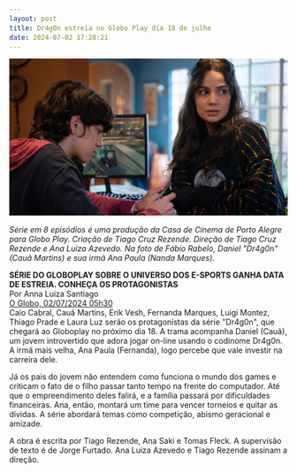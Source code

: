 ```yaml
---
layout: post
title: Dr4g0n estreia no Globo Play dia 18 de julho
date: 2024-07-02 17:28:21
---
```

![](/uploads/dragon02.jpg)

*S﻿érie em 8 episódios é uma produção da Casa de Cinema de Porto Alegre para Globo Play. Criação de Tiago Cruz Rezende. Direção de Tiago Cruz Rezende e Ana Luiza Azevedo. Na foto de Fábio Rabelo, Daniel "Dr4g0n" (Cauã Martins) e sua irmã Ana Paula (Nanda Marques).*



**SÉRIE DO GLOBOPLAY SOBRE O UNIVERSO DOS E-SPORTS GANHA DATA DE ESTREIA. CONHEÇA OS PROTAGONISTAS**\
Por Anna Luiza Santiago\
[O Globo, 02/07/2024 05h30](https://oglobo.globo.com/play/series/noticia/2024/07/02/serie-do-globoplay-sobre-o-universo-dos-e-sports-ganha-data-de-estreia-conheca-os-protagonistas.ghtml)
\
Caio Cabral, Cauã Martins, Erik Vesh, Fernanda Marques, Luigi Montez, Thiago Prade e Laura Luz serão os protagonistas da série "Dr4g0n", que chegará ao Globoplay no próximo dia 18. A trama acompanha Daniel (Cauã), um jovem introvertido que adora jogar on-line usando o codinome Dr4g0n. A irmã mais velha, Ana Paula (Fernanda), logo percebe que vale investir na carreira dele.

Já os pais do jovem não entendem como funciona o mundo dos games e criticam o fato de o filho passar tanto tempo na frente do computador. Até que o empreendimento deles falirá, e a família passará por dificuldades financeiras. Ana, então, montará um time para vencer torneios e quitar as dívidas. A série abordará temas como competição, abismo geracional e amizade.

A obra é escrita por Tiago Rezende, Ana Saki e Tomas Fleck. A supervisão de texto é de Jorge Furtado. Ana Luiza Azevedo e Tiago Rezende assinam a direção.